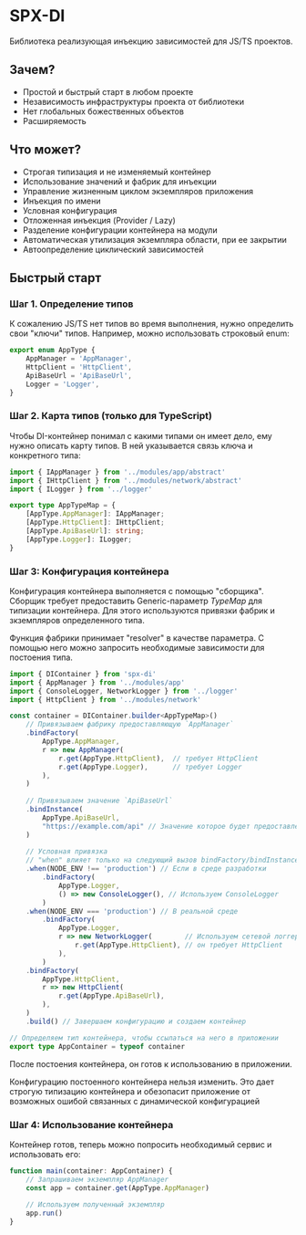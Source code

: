 # SPX-DI
Библиотека реализующая инъекцию зависимостей для JS/TS проектов.

## Зачем?

- Простой и быстрый старт в любом проекте
- Независимость инфраструктуры проекта от библиотеки
- Нет глобальных божественных объектов
- Расширяемость

## Что может?

- Строгая типизация и не изменяемый контейнер
- Использование значений и фабрик для инъекции
- Управление жизненным циклом экземпляров приложения
- Инъекция по имени
- Условная конфигурация
- Отложенная инъекция (Provider / Lazy)
- Разделение конфигурации контейнера на модули
- Автоматическая утилизация экземпляра области, при ее закрытии
- Автоопределение циклический зависимостей

## Быстрый старт

### Шаг 1. Определение типов
К сожалению JS/TS нет типов во время выполнения, нужно определить свои "ключи" типов.
Например, можно использовать строковый enum:

```ts
export enum AppType {
    AppManager = 'AppManager',
    HttpClient = 'HttpClient',
    ApiBaseUrl = 'ApiBaseUrl',
    Logger = 'Logger',
}
```

### Шаг 2. Карта типов (только для TypeScript)
Чтобы DI-контейнер понимал с какими типами он имеет дело, ему нужно описать карту типов.
В ней указывается связь ключа и конкретного типа:

```ts
import { IAppManager } from '../modules/app/abstract'
import { IHttpClient } from '../modules/network/abstract'
import { ILogger } from '../logger'

export type AppTypeMap = {
    [AppType.AppManager]: IAppManager;
    [AppType.HttpClient]: IHttpClient;
    [AppType.ApiBaseUrl]: string;
    [AppType.Logger]: ILogger;
}
```

### Шаг 3: Конфигурация контейнера
Конфигурация контейнера выполняется с помощью "сборщика".
Сборщик требует предоставить Generic-параметр *TypeMap* для типизации контейнера. 
Для этого используются привязки фабрик и зкземпляров определенного типа.

Функция фабрики принимает "resolver" в качестве параметра.
С помощью него можно запросить необходимые зависимости для постоения типа.
```ts
import { DIContainer } from 'spx-di'
import { AppManager } from '../modules/app'
import { ConsoleLogger, NetworkLogger } from '../logger'
import { HttpClient } from '../modules/network'

const container = DIContainer.builder<AppTypeMap>()
    // Привязываем фабрику предоставляющую `AppManager`
    .bindFactory(
        AppType.AppManager,
        r => new AppManager(
            r.get(AppType.HttpClient),  // требует HttpClient
            r.get(AppType.Logger),      // требует Logger
        ),
    )
    
    // Привязываем значение `ApiBaseUrl`
    .bindInstance(
        AppType.ApiBaseUrl,
        "https://example.com/api" // Значение которое будет предоставлено
    )
    
    // Условная привязка
    // "when" влияет только на следующий вызов bindFactory/bindInstance 
    .when(NODE_ENV !== 'production') // Если в среде разработки
        .bindFactory(
            AppType.Logger,
            () => new ConsoleLogger(), // Используем ConsoleLogger
        )
    .when(NODE_ENV === 'production') // В реальной среде
        .bindFactory(
            AppType.Logger,
            r => new NetworkLogger(        // Используем сетевой логгер
                r.get(AppType.HttpClient), // он требует HttpClient
            ),
        )
    .bindFactory(
        AppType.HttpClient,
        r => new HttpClient(
            r.get(AppType.ApiBaseUrl),
        ),
    )
    .build() // Завершаем конфигурацию и создаем контейнер

// Определяем тип контейнера, чтобы ссылаться на него в приложении
export type AppContainer = typeof container
```
После постоения контейнера, он готов к использованию в приложении.

Конфигурацию постоенного контейнера нельзя изменить.
Это дает строгую типизацию контейнера
и обезопасит приложение от возможных ошибой связанных с динамической конфигурацией


### Шаг 4: Использование контейнера
Контейнер готов, теперь можно попросить необходимый сервис и использовать его:
```ts
function main(container: AppContainer) {
    // Запрашиваем экземпляр AppManager
    const app = container.get(AppType.AppManager)
    
    // Используем полученный экземпляр
    app.run()
}
```
